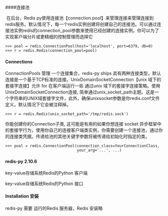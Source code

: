 ####连接池

​        在后台，Redis py使用连接池【connection pool】来管理连接来管理连接到redis服务。默认情况下，每一个redis实例创建将创建自己的连接池。可以通过连接池实例redis的connection_pool参数来使用已经创建的连接实例。你可以为了实现客户端分片或更精细的控制管理而选择它

```
>>> pool = redis.ConnectionPool(host='localhost', port=6379, db=0)
>>> r = redis.Redis(connection_pool=pool)
```



#### Connections

ConnectionPools 管理 一个连接集合，redis-py ships 具有两种连接类型，默认连接是一个基于TCP标准的连接。UnixDomainSocketConnection【unix 域下的套接字连接】允许 for 在客户端运行一些 通过unix 域下的套接字连接策略。使用UnixDomainSocketConnection连接, 简单通过unix_socket_path主题。这是一个字符串的UNIX域套接字文件，此外，确保unixsocket参数是你redis.conf文件定义。默认情况下它会被注释掉。

```
>>> r = redis.Redis(unix_socket_path='/tmp/redis.sock')
```

你能创建你的Connection子类, 这可能是有用的如果你想连接  socket 异步框架中的套接字行为，使用你自己的连接客户端类实例，你需要创建一个连接池，通过你的连接类凭据。传递给池的其他关键字参数将被传递给初始化时指定的类。

```
>>> pool = redis.ConnectionPool(connection_class=YourConnectionClass,
                                your_arg='...', ...)
```







#### redis-py 2.10.6

key-value存储系统Redis的Python 客户端

key-value存储系统Redis的Python 接口



[](http://travis-ci.org/andymccurdy/redis-py)

#### Installation  安装

redis-py 需要 运行的Redis 服务器，Redis 安装略













